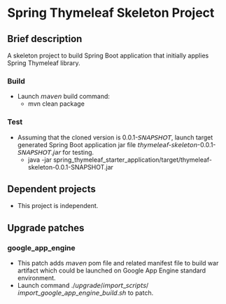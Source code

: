 # Spring Thymeleaf Skeleton Project
## Brief description
A skeleton project to build Spring Boot application that initially applies Spring Thymeleaf library.

### Build
* Launch 𝘮𝘢𝘷𝘦𝘯 build command:
  * mvn clean package

### Test
* Assuming that the cloned version is 0.0.1-𝘚𝘕𝘈𝘗𝘚𝘏𝘖𝘛, launch target generated Spring Boot application jar file 𝘵𝘩𝘺𝘮𝘦𝘭𝘦𝘢𝘧-𝘴𝘬𝘦𝘭𝘦𝘵𝘰𝘯-0.0.1-𝘚𝘕𝘈𝘗𝘚𝘏𝘖𝘛.𝘫𝘢𝘳 for testing.
  * java -jar spring_thymeleaf_starter_application/target/thymeleaf-skeleton-0.0.1-SNAPSHOT.jar

## Dependent projects
* This project is independent.

## Upgrade patches
### google_app_engine
* This patch adds 𝘮𝘢𝘷𝘦𝘯 pom file and related manifest file to build war artifact which could be launched on Google App Engine standard environment.
* Launch command ./𝘶𝘱𝘨𝘳𝘢𝘥𝘦/𝘪𝘮𝘱𝘰𝘳𝘵_𝘴𝘤𝘳𝘪𝘱𝘵𝘴/𝘪𝘮𝘱𝘰𝘳𝘵_𝘨𝘰𝘰𝘨𝘭𝘦_𝘢𝘱𝘱_𝘦𝘯𝘨𝘪𝘯𝘦_𝘣𝘶𝘪𝘭𝘥.𝘴𝘩 to patch.
